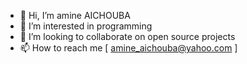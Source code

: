 - 👋 Hi, I’m amine AICHOUBA
- 👀 I’m interested in programming
- 💞️ I’m looking to collaborate on open source projects
- 📫 How to reach me [ amine_aichouba@yahoo.com ]
